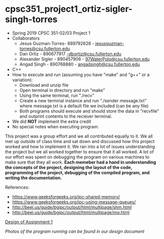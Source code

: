 # cpsc351_project1_ortiz-sigler-singh-torres

- Spring 2019 CPSC 351-02/03 Project 1
- Collaborators
  - Jesus Guzman-Torres- 889792628 - jesusguzman-torres@csu.fullerton.edu
  - Dan Ortiz - 890677917 -dbortiz@csu.fullerton.edu
  - Alexander Sigler - 890457906 - 97WaterPolo@csu.fullerton.edu
  - Angad Singh - 890768880 - angadsingh@csu.fullerton.edu
- C++
- How to execute and run (assuming you have "make" and "g++" or a variation):
  - Download and unzip file
  - Open terminal in directory and run "make"
  - Using the same terminal, run "./recv"
  - Create a new terminal instance and run "./sender message.txt" where message.txt is a default file we included (can be any file)
  - Both programs should execute and should store the data in "recvfile" and outprint contents to the reciever terminal.
- We did **NOT** implement the extra credit
- No special notes when executing program.

This project was a group effort and we all contributed equally to it. We all met up outside of class time and sat down and discussed how this project worked and how to implement it. We ran into a lot of issues understanding the project but we all worked together to ensure that it all worked. A lot of our effort was spent on debugging the program on various machines to make sure that they all work. **Each memeber had a hand in understanding the concepts of the project, designing the layout of the code, programming of the project, debugging of the compiled program, and writing the documentation.**


References:
- https://www.geeksforgeeks.org/ipc-shared-memory/
- https://www.geeksforgeeks.org/ipc-using-message-queues/
- http://beej.us/guide/bgipc/output/html/multipage/shm.html
- http://beej.us/guide/bgipc/output/html/multipage/mq.html


[Design of Assignment 1](https://docs.google.com/document/d/1G1sU4Dnf5P--7wQMP-gd6XNtvhiB7Cwnx0G4pa74zoY/edit?usp=sharing)

*Photos of the program running can be found in our design document*
